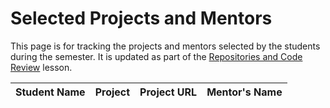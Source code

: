 # Selected Projects and Mentors

This page is for tracking the projects and mentors selected by the students during the semester.  It is updated as part of the [Repositories and Code Review](../modules/collaborative/repositories-and-review.md) lesson.

| Student Name | Project | Project URL | Mentor's Name |
|--------------|---------|-------------|---------------|
